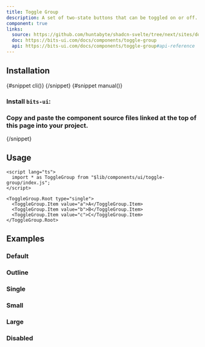 ```yaml
---
title: Toggle Group
description: A set of two-state buttons that can be toggled on or off.
component: true
links:
  source: https://github.com/huntabyte/shadcn-svelte/tree/next/sites/docs/src/lib/registry/ui/toggle-group
  doc: https://bits-ui.com/docs/components/toggle-group
  api: https://bits-ui.com/docs/components/toggle-group#api-reference
---
```


<script>
	import ComponentPreview from "$lib/components/component-preview.svelte";
	import PMAddComp from "$lib/components/pm-add-comp.svelte";
	import PMInstall from "$lib/components/pm-install.svelte";
	import Steps from "$lib/components/steps.svelte";
	import InstallTabs from "$lib/components/install-tabs.svelte";
</script>

<ComponentPreview name="toggle-group-demo">

<div></div>

</ComponentPreview>

## Installation

<InstallTabs>
{#snippet cli()}
<PMAddComp name="toggle-group" />
{/snippet}
{#snippet manual()}
<Steps>

### Install `bits-ui`:

<PMInstall command="bits-ui -D" />

### Copy and paste the component source files linked at the top of this page into your project.

</Steps>
{/snippet}
</InstallTabs>

## Usage

```svelte
<script lang="ts">
  import * as ToggleGroup from "$lib/components/ui/toggle-group/index.js";
</script>

<ToggleGroup.Root type="single">
  <ToggleGroup.Item value="a">A</ToggleGroup.Item>
  <ToggleGroup.Item value="b">B</ToggleGroup.Item>
  <ToggleGroup.Item value="c">C</ToggleGroup.Item>
</ToggleGroup.Root>
```

## Examples

### Default

<ComponentPreview name="toggle-group-demo">

<div></div>

</ComponentPreview>

### Outline

<ComponentPreview name="toggle-group-outline">

<div></div>

</ComponentPreview>

### Single

<ComponentPreview name="toggle-group-single">

<div></div>

</ComponentPreview>

### Small

<ComponentPreview name="toggle-group-sm">

<div></div>

</ComponentPreview>

### Large

<ComponentPreview name="toggle-group-lg">

<div></div>

</ComponentPreview>

### Disabled

<ComponentPreview name="toggle-group-disabled">

<div></div>

</ComponentPreview>
